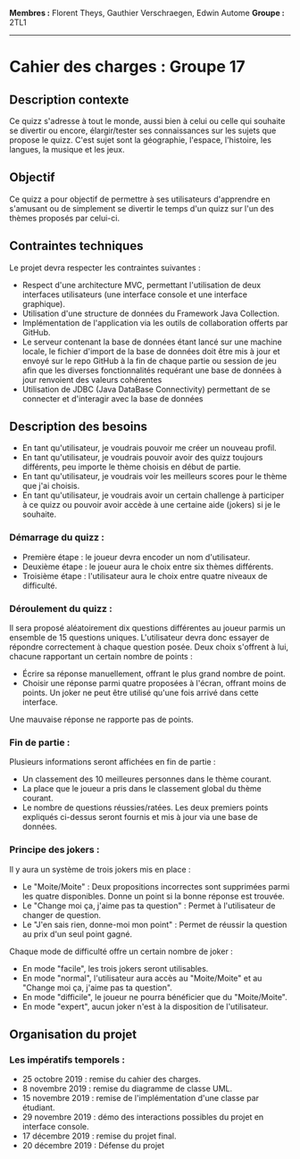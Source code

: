 **Membres :** Florent Theys,		Gauthier Verschraegen,		Edwin Autome
**Groupe :** 2TL1
***

# Cahier des charges : Groupe 17

## Description contexte

Ce quizz s'adresse à tout le monde, aussi bien à celui ou celle qui souhaite se divertir ou encore, élargir/tester ses connaissances sur les sujets que propose le quizz. C'est sujet sont la géographie, l'espace, l'histoire, les langues, la musique et les jeux.

## Objectif

Ce quizz a pour objectif de permettre à ses utilisateurs d'apprendre en s'amusant ou de simplement se divertir le temps d'un quizz sur l'un des thèmes proposés par celui-ci.

## Contraintes techniques

Le projet devra respecter les contraintes suivantes :
* Respect d'une architecture MVC, permettant l'utilisation de deux interfaces utilisateurs (une interface console et une interface graphique).
* Utilisation d'une structure de données du Framework Java Collection.
* Implémentation de l'application via les outils de collaboration offerts par GitHub.
* Le serveur contenant la base de données étant lancé sur une machine locale, le fichier d'import de la base de données doit être mis à jour et envoyé sur le repo GitHub à la fin de chaque partie ou session de jeu afin que les diverses fonctionnalités requérant une base de données à jour renvoient des valeurs cohérentes
* Utilisation de JDBC (Java DataBase Connectivity) permettant de se connecter et d'interagir avec la base de données

## Description des besoins

* En tant qu'utilisateur, je voudrais pouvoir me créer un nouveau profil.
* En tant qu'utilisateur, je voudrais pouvoir avoir des quizz toujours différents, peu importe le thème choisis en début de partie.
* En tant qu'utilisateur, je voudrais voir les meilleurs scores pour le thème que j'ai choisis.
* En tant qu'utilisateur, je voudrais avoir un certain challenge à participer à ce quizz ou pouvoir avoir accède à une certaine aide  (jokers) si je le souhaite.

### Démarrage du quizz :

* Première étape : le joueur devra encoder un nom d'utilisateur.
* Deuxième étape : le joueur aura le choix entre six thèmes différents.
* Troisième étape : l'utilisateur aura le choix entre quatre niveaux de difficulté.

### Déroulement du quizz : 

Il sera proposé aléatoirement dix questions différentes au joueur parmis un ensemble de 15 questions uniques.
L'utilisateur devra donc essayer de répondre correctement à chaque question posée. Deux choix s'offrent à lui, chacune rapportant un certain nombre de points :
* Écrire sa réponse manuellement, offrant le plus grand nombre de point.
* Choisir une réponse parmi quatre proposées à l'écran, offrant moins de points. Un joker ne peut être utilisé qu'une fois arrivé dans cette interface.

Une mauvaise réponse ne rapporte pas de points.

### Fin de partie : 

Plusieurs informations seront affichées en fin de partie :
* Un classement des 10 meilleures personnes dans le thème courant.
* La place que le joueur a pris dans le classement global du thème courant. 
* Le nombre de questions réussies/ratées.
Les deux premiers points expliqués ci-dessus seront fournis et mis à jour via une base de données.

### Principe des jokers : 

Il y aura un système de trois jokers mis en place :
* Le "Moite/Moite" : Deux propositions incorrectes sont supprimées parmi les quatre disponibles. Donne un point si la bonne réponse est trouvée.
* Le "Change moi ça, j'aime pas ta question" : Permet à l'utilisateur de changer de question.
* Le "J'en sais rien, donne-moi mon point" : Permet de réussir la question au prix d'un seul point gagné.

Chaque mode de difficulté offre un certain nombre de joker :
* En mode "facile", les trois jokers seront utilisables.
* En mode "normal", l'utilisateur aura accès au "Moite/Moite" et au "Change moi ça, j'aime pas ta question".
* En mode "difficile", le joueur ne pourra bénéficier que du "Moite/Moite".
* En mode "expert", aucun joker n'est à la disposition de l'utilisateur.

## Organisation du projet

### Les impératifs temporels : 
* 25 octobre 2019 : remise du cahier des charges.
* 8 novembre 2019 : remise du diagramme de classe UML.
* 15 novembre 2019 : remise de l'implémentation d'une classe par étudiant.
* 29 novembre 2019 : démo des interactions possibles du projet en interface console.
* 17 décembre 2019 : remise du projet final.
* 20 décembre 2019 : Défense du projet
